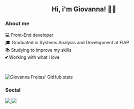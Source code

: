<h2 align="center">Hi, i'm Giovanna! 🙋‍♀️ </h2>

### About me

💻  Front-End developer
</br>
🎓  Graduated in Systems Analysis and Development at FIAP
 </br>
📚  Studying to improve my skills
</br>
💕  Working with what i love

</br>

![Giovanna Freitas' GitHub stats](https://github-readme-stats.vercel.app/api?username=frgiovanna&hide=prs&show_icons=true&theme=radical)

### Social

<a href="https://www.instagram.com/fritasgi/">
  <img src="https://img.shields.io/badge/Instagram-E4405F?style=for-the-badge&logo=instagram&logoColor=white">
</a>

<a href="https://www.linkedin.com/in/frgiovanna/">
  <img src="https://img.shields.io/badge/LinkedIn-0077B5?style=for-the-badge&logo=linkedin&logoColor=white">
</a>

